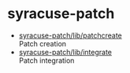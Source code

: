 # syracuse-patch

* [syracuse-patch/lib/patchcreate](lib/patchcreate.md)  
  Patch creation  
* [syracuse-patch/lib/integrate](lib/integrate.md)  
  Patch integration  
